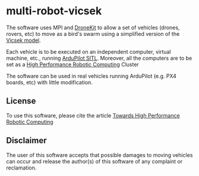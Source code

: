 # multi-robot-vicsek
The software uses MPI and [DroneKit](http://dronekit.io/) to allow a set of vehicles (drones, rovers, etc) to move as a bird's swarm using a simplified version of the [Vicsek model](https://link.springer.com/article/10.1140/epjb/e2008-00275-9). 

Each vehicle is to be executed on an independent computer, virtual machine, etc., running [ArduPilot SITL](http://ardupilot.org/dev/docs/sitl-simulator-software-in-the-loop.html). Moreover, all the computers are to be set as a [High Performance Robotic Computing](https://www.sciencedirect.com/science/article/pii/S092188901830232X) Cluster 

The software can be used in real vehicles running ArduPilot (e.g. PX4 boards, etc) with little modification. 

## License

To use this software, please cite the article [Towards High Performance Robotic Computing](https://www.sciencedirect.com/science/article/pii/S092188901830232X) 

## Disclaimer

The user of this software accepts that possible damages to moving vehicles can occur and release the author(s) of this software of any complaint or reclamation.
